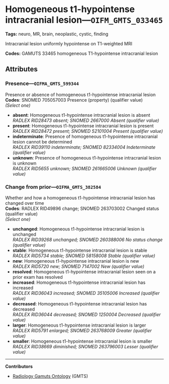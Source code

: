 # Homogeneous t1-hypointense intracranial lesion—`OIFM_GMTS_033465`

**Tags:** neuro, MR, brain, neoplastic, cystic, finding

Intracranial lesion uniformly hypointense on T1-weighted MRI

**Codes:** GAMUTS 33465 homogeneous T1-hypointense intracranial lesion

## Attributes

### Presence—`OIFMA_GMTS_599344`

Presence or absence of homogeneous t1-hypointense intracranial lesion  
**Codes**: SNOMED 705057003 Presence (property) (qualifier value)  
*(Select one)*

- **absent**: Homogeneous t1-hypointense intracranial lesion is absent  
_RADLEX RID28473 absent; SNOMED 2667000 Absent (qualifier value)_
- **present**: Homogeneous t1-hypointense intracranial lesion is present  
_RADLEX RID28472 present; SNOMED 52101004 Present (qualifier value)_
- **indeterminate**: Presence of homogeneous t1-hypointense intracranial lesion cannot be determined  
_RADLEX RID39110 indeterminate; SNOMED 82334004 Indeterminate (qualifier value)_
- **unknown**: Presence of homogeneous t1-hypointense intracranial lesion is unknown  
_RADLEX RID5655 unknown; SNOMED 261665006 Unknown (qualifier value)_

### Change from prior—`OIFMA_GMTS_382584`

Whether and how a homogeneous t1-hypointense intracranial lesion has changed over time  
**Codes**: RADLEX RID49896 change; SNOMED 263703002 Changed status (qualifier value)  
*(Select one)*

- **unchanged**: Homogeneous t1-hypointense intracranial lesion is unchanged  
_RADLEX RID39268 unchanged; SNOMED 260388006 No status change (qualifier value)_
- **stable**: Homogeneous t1-hypointense intracranial lesion is stable  
_RADLEX RID5734 stable; SNOMED 58158008 Stable (qualifier value)_
- **new**: Homogeneous t1-hypointense intracranial lesion is new  
_RADLEX RID5720 new; SNOMED 7147002 New (qualifier value)_
- **resolved**: Homogeneous t1-hypointense intracranial lesion seen on a prior exam has resolved  
- **increased**: Homogeneous t1-hypointense intracranial lesion has increased  
_RADLEX RID36043 increased; SNOMED 35105006 Increased (qualifier value)_
- **decreased**: Homogeneous t1-hypointense intracranial lesion has decreased  
_RADLEX RID36044 decreased; SNOMED 1250004 Decreased (qualifier value)_
- **larger**: Homogeneous t1-hypointense intracranial lesion is larger  
_RADLEX RID5791 enlarged; SNOMED 263768009 Greater (qualifier value)_
- **smaller**: Homogeneous t1-hypointense intracranial lesion is smaller  
_RADLEX RID38669 diminished; SNOMED 263796003 Lesser (qualifier value)_

---

**Contributors**

- [Radiology Gamuts Ontology](https://gamuts.net/) (GMTS)